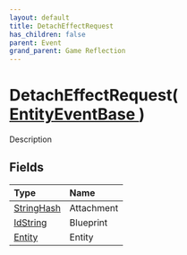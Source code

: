 ```yaml
---
layout: default
title: DetachEffectRequest
has_children: false
parent: Event
grand_parent: Game Reflection
---
```

# DetachEffectRequest( [ EntityEventBase ](/riftbreaker-wiki/docs/game-reflection/events/entity_event_base/) )
Description 

## Fields

| Type | Name |
|:----------|:--------------|
| [StringHash](/riftbreaker-wiki/docs/game-reflection/classes/string_hash/) | Attachment |
| [IdString](/riftbreaker-wiki/docs/game-reflection/components/id_string/) | Blueprint |
| [Entity](/riftbreaker-wiki/docs/game-reflection/classes/entity/) | Entity |

